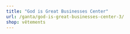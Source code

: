 ```yaml
---
title: "God is Great Businesses Center"
url: /ganta/god-is-great-businesses-center-3/
shop: vêtements
---
```

